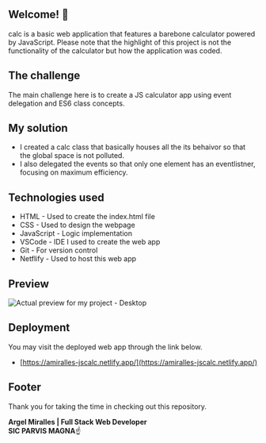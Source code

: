 ## Welcome! 👋
calc is a basic web application that features a barebone calculator powered by JavaScript. Please note that the highlight of this project is not the functionality of the calculator but how the application was coded.

## The challenge

The main challenge here is to create a JS calculator app using event delegation and ES6 class concepts.

## My solution

- I created a calc class that basically houses all the its behaivor so that the global space is not polluted.
- I also delegated the events so that only one element has an eventlistner, focusing on maximum efficiency.

## Technologies used

- HTML - Used to create the index.html file
- CSS - Used to design the webpage
- JavaScript - Logic implementation
- VSCode - IDE I used to create the web app
- Git - For version control
- Netflify - Used to host this web app

## Preview

![Actual preview for my project - Desktop](https://i.ibb.co/wS13mP9/C-Users-Argel-Desktop-Kode-Go-Practice-JS-javascript-calculator-index-html-1.png)


## Deployment

You may visit the deployed web app through the link below.

- [https://amiralles-jscalc.netlify.app/](https://amiralles-jscalc.netlify.app/)

## Footer

Thank you for taking the time in checking out this repository.

**Argel Miralles | Full Stack Web Developer**<br>
**SIC PARVIS MAGNA**☝
